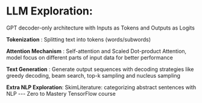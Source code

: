 # LLM Exploration:
GPT decoder-only architecture with Inputs as Tokens and Outputs as Logits

**Tokenization** : Splitting text into tokens (words/subwords)

**Attention Mechanism** : Self-attention and Scaled Dot-product Attention, model focus on different parts of input data for better performance

**Text Generation** : Generate output sequences with decoding strategies like greedy decoding, beam search, top-k sampling and nucleus sampling

**Extra NLP Exploration**:
SkimLiterature: categorizing abstract sentences with NLP --- Zero to Mastery TensorFlow course
